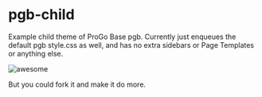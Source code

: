 # pgb-child
Example child theme of ProGo Base pgb. Currently just enqueues the default pgb style.css as well, and has no extra sidebars or Page Templates or anything else.

![awesome](https://raw.github.com/progothemes/pgb-child/master/screenshot.png)

But you could fork it and make it do more.
